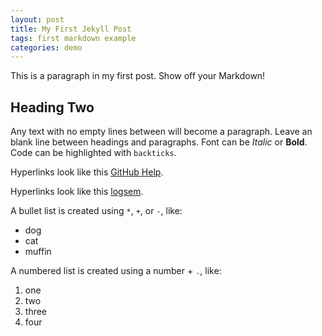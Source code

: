 ```yaml
---
layout: post
title: My First Jekyll Post
tags: first markdown example
categories: demo
---
```


This is a paragraph in my first post.
Show off your Markdown!

## Heading Two 

Any text with no empty lines between will become a paragraph.
Leave an blank line between headings and paragraphs.
Font can be *Italic* or **Bold**.
Code can be highlighted with `backticks`.

Hyperlinks look like this [GitHub Help](https://raw.githubusercontent.com/tiagodsferreira/Longitudinal_SEM/LongSEM_Pres/LongSEM_pt.html).



Hyperlinks look like this [logsem](https://minhaskamal.github.io/DownGit/#/home?url=https:%2F%2Fgithub.com%2Ftiagodsferreira%2FR_crash_course%2Fblob%2Feffb3f100b5d3a415f040cf58aaabdc4604b6665%2FR%20crash%20course_Pres%2FR-crash-course_PT.html).

A bullet list is created using `*`, `+`, or `-`, like:

- dog
- cat
- muffin

A numbered list is created using a number + `.`, like:

1. one
2. two
6. three
2. four
